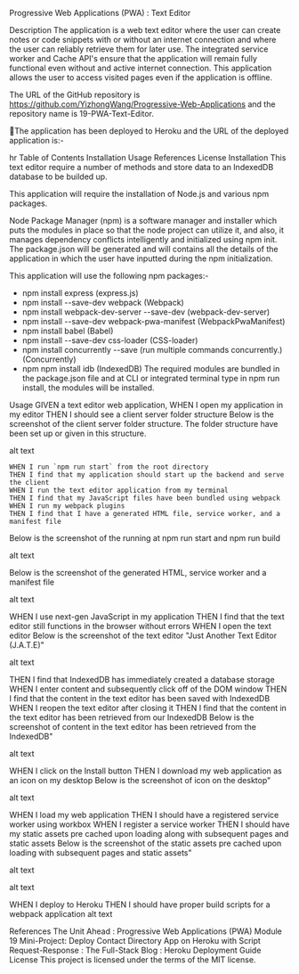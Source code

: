  Progressive Web Applications (PWA) : Text Editor


Description
The application is a web text editor where the user can create notes or code snippets with or without an internet connection and where the user can reliably retrieve them for later use. The integrated service worker and Cache API's ensure that the application will remain fully functional even without and active internet connection. This application allows the user to access visited pages even if the application is offline.

The URL of the GitHub repository is https://github.com/YizhongWang/Progressive-Web-Applications and the repository name is 19-PWA-Text-Editor.

🚀The application has been deployed to Heroku and the URL of the deployed application is:-


hr
Table of Contents
Installation
Usage
References
License
Installation
This text editor require a number of methods and store data to an IndexedDB database to be builded up.

This application will require the installation of Node.js and various npm packages.

Node Package Manager (npm) is a software manager and installer which puts the modules in place so that the node project can utilize it, and also, it manages dependency conflicts intelligently and initialized using npm init. The package.json will be generated and will contains all the details of the application in which the user have inputted during the npm initialization.

This application will use the following npm packages:-

  * npm install express (express.js)
  * npm install --save-dev webpack (Webpack)
  * npm install webpack-dev-server --save-dev (webpack-dev-server)
  * npm install --save-dev webpack-pwa-manifest (WebpackPwaManifest)
  * npm install babel (Babel)
  * npm install --save-dev css-loader (CSS-loader)
  * npm install concurrently --save (run multiple commands concurrently.) (Concurrently)
  * npm npm install idb (IndexedDB)
The required modules are bundled in the package.json file and at CLI or integrated terminal type in npm run install, the modules will be installed.

Usage
GIVEN a text editor web application, 
WHEN I open my application in my editor
THEN I should see a client server folder structure
Below is the screenshot of the client server folder structure. The folder structure have been set up or given in this structure.

alt text

    WHEN I run `npm run start` from the root directory
    THEN I find that my application should start up the backend and serve the client
    WHEN I run the text editor application from my terminal
    THEN I find that my JavaScript files have been bundled using webpack
    WHEN I run my webpack plugins
    THEN I find that I have a generated HTML file, service worker, and a manifest file
Below is the screenshot of the running at npm run start and npm run build

alt text

Below is the screenshot of the generated HTML, service worker and a manifest file

alt text

WHEN I use next-gen JavaScript in my application
THEN I find that the text editor still functions in the browser without errors
WHEN I open the text editor
Below is the screenshot of the text editor "Just Another Text Editor (J.A.T.E)"

alt text

THEN I find that IndexedDB has immediately created a database storage
WHEN I enter content and subsequently click off of the DOM window
THEN I find that the content in the text editor has been saved with IndexedDB
WHEN I reopen the text editor after closing it
THEN I find that the content in the text editor has been retrieved from our IndexedDB
Below is the screenshot of content in the text editor has been retrieved from the IndexedDB"

alt text

WHEN I click on the Install button
THEN I download my web application as an icon on my desktop
Below is the screenshot of icon on the desktop"

alt text

WHEN I load my web application
THEN I should have a registered service worker using workbox
WHEN I register a service worker
THEN I should have my static assets pre cached upon loading along with subsequent pages and static assets
Below is the screenshot of the static assets pre cached upon loading with subsequent pages and static assets"

alt text

alt text

WHEN I deploy to Heroku
THEN I should have proper build scripts for a webpack application 
alt text

References
The Unit Ahead : Progressive Web Applications (PWA)
Module 19 Mini-Project: Deploy Contact Directory App on Heroku with Script
Request-Response : The Full-Stack Blog : Heroku Deployment Guide
License
This project is licensed under the terms of the MIT license.